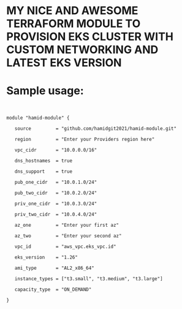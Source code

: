 # MY NICE AND AWESOME TERRAFORM MODULE TO PROVISION EKS CLUSTER WITH CUSTOM NETWORKING AND LATEST EKS VERSION

# Sample usage:

~~~


module "hamid-module" {

   source         = "github.com/hamidgit2021/hamid-module.git"

   region         = "Enter your Providers region here"

   vpc_cidr       = "10.0.0.0/16"

   dns_hostnames  = true

   dns_support    = true

   pub_one_cidr   = "10.0.1.0/24"

   pub_two_cidr   = "10.0.2.0/24"

   priv_one_cidr  = "10.0.3.0/24"

   priv_two_cidr  = "10.0.4.0/24"

   az_one         = "Enter your first az"

   az_two         = "Enter your second az"

   vpc_id         = "aws_vpc.eks_vpc.id"

   eks_version    = "1.26"

   ami_type       = "AL2_x86_64"

   instance_types = ["t3.small", "t3.medium", "t3.large"]

   capacity_type  = "ON_DEMAND"

}

~~~

